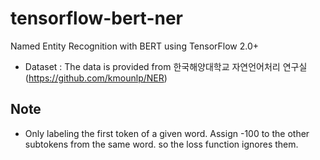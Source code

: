 # tensorflow-bert-ner
Named Entity Recognition with BERT using TensorFlow 2.0+

* Dataset : The data is provided from 한국해양대학교 자연언어처리 연구실 (https://github.com/kmounlp/NER)

## Note
- Only labeling the first token of a given word. Assign -100 to the other subtokens from the same word. so the loss function ignores them.
